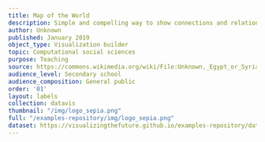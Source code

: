 ```yaml
---
title: Map of the World
description: Simple and compelling way to show connections and relationships within a community of individuals.
author: Unknown
published: January 2019
object_type: Visualization builder
topic: Computational social sciences
purpose: Teaching
source: https://commons.wikimedia.org/wiki/File:Unknown,_Egypt_or_Syria,_14th_Century_-_Sulwan_Al-Muta%27a_-_Google_Art_Project.jpg
audience_level: Secondary school
audience_composition: General public
order: '01'
layout: labels
collection: datavis
thumbnail: "/img/logo_sepia.png"
full: "/examples-repository/img/logo_sepia.png"
dataset: https://visualizingthefuture.github.io/examples-repository/data/obj3
---
```

